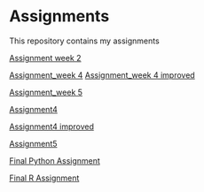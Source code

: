 # Assignments
This repository contains my assignments

[Assignment week 2](https://github.com/ThimoLevels/assignments/blob/master/Assignment_week_2.ipynb)

[Assignment_week 4](https://github.com/ThimoLevels/assignments/blob/master/Assignment_week_4.ipynb)
[Assignment_week 4 improved](https://github.com/ThimoLevels/assignments/blob/master/Assignment_week_4-improved.ipynb)

[Assignment_week 5](https://github.com/ThimoLevels/assignments/blob/master/Assignment_week_5.ipynb)

[Assignment4](https://github.com/ThimoLevels/assignments/blob/master/assignment4good.ipynb)

[Assignment4 improved](https://github.com/ThimoLevels/assignments/blob/master/assignment4-Copy2.ipynb)

[Assignment5](https://github.com/ThimoLevels/assignments/blob/master/assignment5.ipynb)

[Final Python Assignment](https://github.com/ThimoLevels/assignments/blob/master/Final_Assignment_Python_1_students.ipynb)

[Final R Assignment]()



